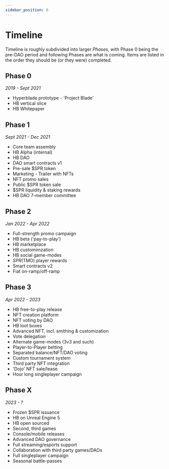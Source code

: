```yaml
---
sidebar_position: 6
---
```


# Timeline

<!-- Current situation (might skip), pre-sale tokens ($SPR & NFT); closed-beta (pay-to-play); public release (f2p)

Needs & wants will go here

future/ideas -> game modes & social stuff (dojos?); single player & campaign; more user created stuff like arenas etc; consoles & mobile; necessity to constatly expand the HB Metaverse (more games?) -->

Timeline is roughly subdivided into larger _Phases_, with Phase 0 being the pre-DAO period and following Phases are what is coming. Items are listed in the order they should be (or they were) completed.

## Phase 0

_2019 - Sept 2021_

- Hyperblade prototype - 'Project Blade'
- HB vertical slice
- HB Whitepaper

## Phase 1

_Sept 2021 - Dec 2021_

- Core team assembly
- HB Alpha (internal)
- HB DAO
- DAO smart contracts v1
- Pre-sale $SPR token
- Marketing - Trailer with NFTs
- NFT promo sales
- Public $SPR token sale
- $SPR liquidity & staking rewards
- HB DAO 7-member committee

## Phase 2

_Jan 2022 - Apr 2022_

- Full-strength promo campaign
- HB beta ('pay-to-play')
- HB marketplace
- HB customimzation
- HB social game-modes
- $SPR ($TMO) player rewards
- Smart contracts v2
- Fiat on-ramp/off-ramp

## Phase 3

_Apr 2022 - 2023_

- HB free-to-play release
- NFT creation platform
- NFT voting by DAO
- HB loot boxes
- Advanced NFT, incl. smithing & customization
- Vote delegation
- Alternate game-modes (3v3 and such)
- Player-to-Player betting
- Separated balance/NFT/DAO voting
- Custom tournament system
- Third party NFT integration
- 'Dojo' NFT sale/lease
- Hour long singleplayer campaign

## Phase X

_2023 - ?_

- Frozen $SPR issuance
- HB on Unreal Engine 5
- HB open sourced
- Second, third games
- Console/mobile releases
- Advanced DAO governance
- Full streaming/esports support
- Collaboration with third party games/DAOs
- Full singleplayer campaign
- Seasonal battle-passes

<!-- HB TODO (unordered):

HB DAO:

Game:
Finish the switch to UE5
Redo art in new unified style (hydrant)
New Player models -> customization (NFT)
Universal NFTs = swords, UI, more bullshit
Arenas
Trailers, promo material
Polish!
Consoles - PS5 & XS - possibly with NFTs
Mobile support - possibly with NFTs
Single player/MMO
More gamemodes

Blockchain:
Write & Verify new smart contracts
Wallet integration (mb our own wallet?)
Figure out tokenomics -> liquidity, staking, player-rewards
DROP DAO, allocation of token, treasury, vesting schedules
Player empowerments thru the DAO
NFT Store
NFT creating platform
Gambling

Websites -
HB DAO
Snapshot
Whitepaper HB

Part of HB DAO website:
Staking/Liquidity/Providing/Other token related stuff
$SPR tracking (include token allocation)

DROP DAO

Ideas pool:
DETERMINISTIC

2D Fighting game:
One of the principles that we are going with is constant expansion of the usability of the HB assets thus increasing their utility and intristic value. NFTs that were originally minted only for Hyperblade, could (and should!) be used outside of the HB in other games, possibly even outside of the HB universe. Also the same goes the other way around, third-party NFTs could be integrated in HB universe as well, inspiring the other projects to do the same, moving the whole blockchain space even further.

Hyperblade is the original game of the Hyperblade DAO, and as the primary focus the whole HB ecosystem is revolving around Hyperblade the game. This means that NFTs will be tailored for the needs of the project, including release schedule, scope and stylization. So based on the fact that the main NFT types are swords and character customization and that the game is a 3D fighter game, HB DAO can divert some of it's focus on a smaller scale game utilizing the same types of assets.

The most obvious concept would be a 2D platformer fighting game in the like of Super Smash Bros or Brawlstars.

The biggest constant for this type of game would be the use of the same NFTs which HB utilizes; however due to the nature of blockchain and it's immutability, original NFTs could be _expanded_ (as in contract could be upgraded) with other type of visuals. Alternatively the new game could process the visuals itself, where the base model in a particular NFT stay the same, but the game would show it differently.

Alternate NFT visuals could be done either by a pre-written script or manually. Either way has it's downsides and trade-offs.

Example case would be a mobile friendly 2D fighting game with stylized pixelated graphics and gameplay different to HB (closer to classic 2D platformer fighters like SSB/Brawlstars) that uses HB NFTs which models were converted to 2D graphics and given old-school pixel stylization.

HB DAO can allocate some of it's treasury for in-game rewards.

All of this would achieve increased utility for HB NFTs, expanding market for said NFTs and providing much needed marketing and income source for the DAO. -->
